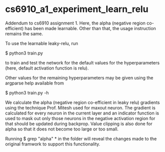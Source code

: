 # cs6910_a1_experiment_learn_relu

Addendum to cs6910 assignment 1. Here, the alpha (negative region co-efficient) has been made learnable. Other than that, the usage instruction remains the same.

To use the learnable leaky-relu, run 

$ python3 train.py 

to train and test the network for the default values for the hyperparameters (here, default activation function is relu).

Other values for the remaining hyperparameters may be given using the argparse help available from 

$ python3 train.py -h

We calculate the alpha (negative region co-efficient in leaky relu) gradients using the technique Prof. Mitesh used for maxout neuron. The gradient is calculated for every neuron in the current layer and an indicator function is used to mask out only those neurons in the negative activation region for that should be updated during backprop. Value clipping is also done for alpha so that it does not become too large or too small.

Running
$ grep "alpha" * 
in the folder will reveal the changes made to the original framwork to support this functionality.

